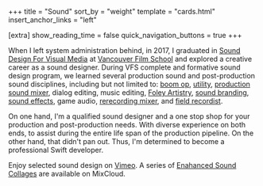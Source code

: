 +++
title = "Sound"
sort_by = "weight"
template = "cards.html"
insert_anchor_links = "left"

[extra]
show_reading_time = false
quick_navigation_buttons = true
+++

When I left system administration behind, in 2017, I graduated in [Sound Design
For Visual Media](https://vfs.edu/programs/sound-design) at [Vancouver Film
School](https://vfs.edu/about-vfs) and explored a creative career as a sound
designer. During VFS complete and formative sound design program, we learned
several production sound and post-production sound disciplines, including but
not limited to: [boom op](https://en.wikipedia.org/wiki/Boom_operator_(media)),
[utility](https://en.wikipedia.org/wiki/Utility_sound_technician), [production
sound mixer](https://en.wikipedia.org/wiki/Production_sound_mixer), dialog
editing, music editing, [Foley
Artistry](https://en.wikipedia.org/wiki/Foley_(filmmaking)), [sound
branding](https://en.wikipedia.org/wiki/Sound_trademark), [sound
effects](https://en.wikipedia.org/wiki/Sound_design), game audio, [rerecording
mixer](https://en.wikipedia.org/wiki/Re-recording_mixer), and [field
recordist](https://en.wikipedia.org/wiki/Field_recording).

On one hand, I'm a qualified sound designer and a one stop shop for your
production and post-production needs. With diverse experience on both ends, to
assist during the entire life span of the production pipeline. On the other
hand, that didn't pan out. Thus, I'm determined to become a professional Swift
developer.

Enjoy selected sound design on [Vimeo](https://vimeo.com/earlistensound). A
series of [Enahanced Sound
Collages](https://www.mixcloud.com/gentlewash/playlists/ispirazione/) are
available on MixCloud.
